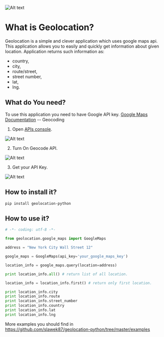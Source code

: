 ![Alt text](https://travis-ci.org/slawek87/geolocation-python.svg?branch=master)

What is Geolocation?
=====================
Geolocation is a simple and clever application which uses google maps api.
This application allows you to easily and quickly get information about given location.
Application returns such information as: 

* country, 
* city, 
* route/street, 
* street number,
* lat, 
* lng.


What do You need?
-----------------
To use this application you need to have Google API key.
    [Google Maps Documentation](https://developers.google.com/maps/documentation/geocoding/) -- Geocoding

1. Open [APIs console](https://code.google.com/apis/console).

  ![Alt text](https://github.com/slawek87/geolocation-python/blob/master/docs/images/geocode-1.png?raw=true "APIs console")

2. Turn On Geocode API.

  ![Alt text](https://github.com/slawek87/geolocation-python/blob/master/docs/images/geocode-2.png?raw=true "Geocode Api")

3. Get your API Key.

  ![Alt text](https://github.com/slawek87/geolocation-python/blob/master/docs/images/geocode-3.png?raw=true "API KEY")


How to install it?
-------------------
    pip install geolocation-python


How to use it?
-----------------------
```python
# -*- coding: utf-8 -*-

from geolocation.google_maps import GoogleMaps

address = "New York City Wall Street 12"

google_maps = GoogleMaps(api_key='your_google_maps_key')

location_info = google_maps.query(location=address)

print location_info.all() # return list of all location.

location_info = location_info.first() # return only first location.

print location_info.city
print location_info.route
print location_info.street_number
print location_info.country
print location_info.lat
print location_info.lng
```
    
More examples you should find in https://github.com/slawek87/geolocation-python/tree/master/examples